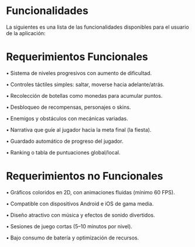 # Funcionalidades

La siguientes es una lista de las funcionalidades disponibles para el usuario de la aplicación:

# Requerimientos Funcionales

•	Sistema de niveles progresivos con aumento de dificultad.

•	Controles táctiles simples: saltar, moverse hacia adelante/atrás.

•	Recolección de botellas como monedas para acumular puntos.

•	Desbloqueo de recompensas, personajes o skins.

•	Enemigos y obstáculos con mecánicas variadas.

•	Narrativa que guíe al jugador hacia la meta final (la fiesta).

•	Guardado automático de progreso del jugador.

•	Ranking o tabla de puntuaciones global/local.

# Requerimientos no Funcionales

•	Gráficos coloridos en 2D, con animaciones fluidas (mínimo 60 FPS).

•	Compatible con dispositivos Android e iOS de gama media.

•	Diseño atractivo con música y efectos de sonido divertidos.

•	Sesiones de juego cortas (5–10 minutos por nivel).

•	Bajo consumo de batería y optimización de recursos.

